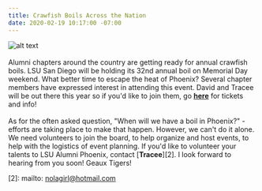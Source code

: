 ```yaml
---
title: Crawfish Boils Across the Nation
date: 2020-02-19 10:17:00 -07:00
---
```


![alt text](https://lsu-phoenix-alumni.github.io/assets/img/crawfishboil.jpg)  
<br>
Alumni chapters around the country are getting ready for annual crawfish boils. LSU San Diego will be holding its 32nd annual boil on Memorial Day weekend. What better time to escape the heat of Phoenix? Several chapter members have expressed interest in attending this event. David and Tracee will be out there this year so if you'd like to join them, go [**here**][1] for tickets and info!  
<br>
As for the often asked question, "When will we have a boil in Phoenix?" - efforts are taking place to make that happen. However, we can't do it alone. We need volunteers to join the board, to help organize and host events, to help with the logistics of event planning. If you'd like to volunteer your talents to LSU Alumni Phoenix, contact [**Tracee**][2]. I look forward to hearing from you soon! Geaux Tigers!  


[1]: https://www.lsusandiego.org/crawfish-boil
[2]: mailto: nolagirl@hotmail.com
